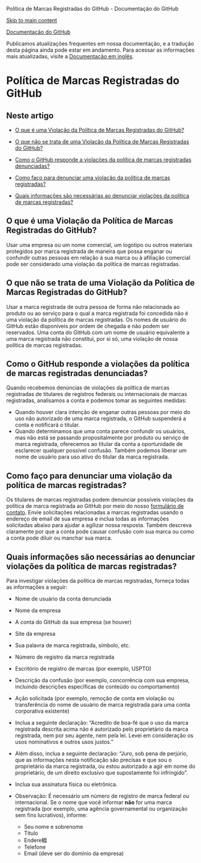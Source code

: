 Política de Marcas Registradas do GitHub - Documentação do GitHub

[Skip to main content](#main-content)

[](/pt)[Documentação do GitHub](/pt)

Publicamos atualizações frequentes em nossa documentação, e a tradução desta página ainda pode estar em andamento. Para acessar as informações mais atualizadas, visite a [Documentação em inglês](/en).

Política de Marcas Registradas do GitHub
==========

Neste artigo
----------

* [O que é uma Violação da Política de Marcas Registradas do GitHub?](#o-que-é-uma-violação-da-política-de-marcas-registradas-do-github)

* [O que não se trata de uma Violação da Política de Marcas Registradas do GitHub?](#o-que-não-se-trata-de-uma-violação-da-política-de-marcas-registradas-do-github)

* [Como o GitHub responde a violações da política de marcas registradas denunciadas?](#como-o-github-responde-a-violações-da-política-de-marcas-registradas-denunciadas)

* [Como faço para denunciar uma violação da política de marcas registradas?](#como-faço-para-denunciar-uma-violação-da-política-de-marcas-registradas)

* [Quais informações são necessárias ao denunciar violações da política de marcas registradas?](#quais-informações-são-necessárias-ao-denunciar-violações-da-política-de-marcas-registradas)

[](#o-que-é-uma-violação-da-política-de-marcas-registradas-do-github)[]()O que é uma Violação da Política de Marcas Registradas do GitHub?
----------

Usar uma empresa ou um nome comercial, um logotipo ou outros materiais protegidos por marca registrada de maneira que possa enganar ou confundir outras pessoas em relação à sua marca ou à afiliação comercial pode ser considerado uma violação da política de marcas registradas.

[](#o-que-não-se-trata-de-uma-violação-da-política-de-marcas-registradas-do-github)[]()O que não se trata de uma Violação da Política de Marcas Registradas do GitHub?
----------

Usar a marca registrada de outra pessoa de forma não relacionada ao produto ou ao serviço para o qual a marca registrada foi concedida não é uma violação da política de marcas registradas. Os nomes de usuário do GitHub estão disponíveis por ordem de chegada e não podem ser reservados. Uma conta do GitHub com um nome de usuário equivalente a uma marca registrada não constitui, por si só, uma violação de nossa política de marcas registradas.

[](#como-o-github-responde-a-violações-da-política-de-marcas-registradas-denunciadas)[]()Como o GitHub responde a violações da política de marcas registradas denunciadas?
----------

Quando recebemos denúncias de violações da política de marcas registradas de titulares de registros federais ou internacionais de marcas registradas, analisamos a conta e podemos tomar as seguintes medidas:

* Quando houver clara intenção de enganar outras pessoas por meio do uso não autorizado de uma marca registrada, o GitHub suspenderá a conta e notificará o titular.
* Quando determinamos que uma conta parece confundir os usuários, mas não está se passando propositalmente por produto ou serviço de marca registrada, oferecemos ao titular da conta a oportunidade de esclarecer qualquer possível confusão. Também podemos liberar um nome de usuário para uso ativo do titular da marca registrada.

[](#como-faço-para-denunciar-uma-violação-da-política-de-marcas-registradas)[]()Como faço para denunciar uma violação da política de marcas registradas?
----------

Os titulares de marcas registradas podem denunciar possíveis violações da política de marca registrada ao GitHub por meio do nosso [formulário de contato](https://support.github.com/contact?tags=docs-trademark). Envie solicitações relacionadas a marcas registradas usando o endereço de email de sua empresa e inclua todas as informações solicitadas abaixo para ajudar a agilizar nossa resposta. Também descreva claramente por que a conta pode causar confusão com sua marca ou como a conta pode diluir ou manchar sua marca.

[](#quais-informações-são-necessárias-ao-denunciar-violações-da-política-de-marcas-registradas)[]()Quais informações são necessárias ao denunciar violações da política de marcas registradas?
----------

Para investigar violações da política de marcas registradas, forneça todas as informações a seguir:

* Nome de usuário da conta denunciada

* Nome da empresa

* A conta do GitHub da sua empresa (se houver)

* Site da empresa

* Sua palavra de marca registrada, símbolo, etc.

* Número de registro da marca registrada

* Escritório de registro de marcas (por exemplo, USPTO)

* Descrição da confusão (por exemplo, concorrência com sua empresa, incluindo descrições específicas de conteúdo ou comportamento)

* Ação solicitada (por exemplo, remoção de conta em violação ou transferência do nome de usuário de marca registrada para uma conta corporativa existente)

* Inclua a seguinte declaração: “Acredito de boa-fé que o uso da marca registrada descrita acima não é autorizado pelo proprietário da marca registrada, nem por seu agente, nem pela lei. Levei em consideração os usos nominativos e outros usos justos.”

* Além disso, inclua a seguinte declaração: “Juro, sob pena de perjúrio, que as informações nesta notificação são precisas e que sou o proprietário da marca registrada, ou estou autorizado a agir em nome do proprietário, de um direito exclusivo que supostamente foi infringido”.

* Inclua sua assinatura física ou eletrônica.

* Observação: É necessário um número de registro de marca federal ou internacional. Se o nome que você informar **não** for uma marca registrada (por exemplo, uma agência governamental ou organização sem fins lucrativos), informe:

  * Seu nome e sobrenome
  * Título
  * Endere輟
  * Telefone
  * Email (deve ser do domínio da empresa)
